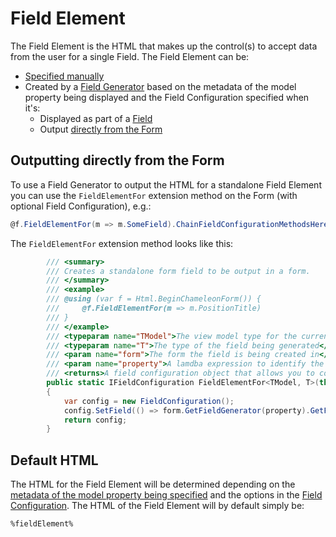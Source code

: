 # Field Element

The Field Element is the HTML that makes up the control(s) to accept data from the user for a single Field. The Field Element can be:

* [Specified manually](field.md#manually-specify-html)
* Created by a [Field Generator](index.md#field-types) based on the metadata of the model property being displayed and the Field Configuration specified when it's:
    * Displayed as part of a [Field](field.md)
    * Output [directly from the Form](#outputting-directly-from-the-form)

## Outputting directly from the Form

To use a Field Generator to output the HTML for a standalone Field Element you can use the `FieldElementFor` extension method on the Form (with optional Field Configuration), e.g.:

```csharp
@f.FieldElementFor(m => m.SomeField).ChainFieldConfigurationMethodsHere()
```

The `FieldElementFor` extension method looks like this:

```csharp
        /// <summary>
        /// Creates a standalone form field to be output in a form.
        /// </summary>
        /// <example>
        /// @using (var f = Html.BeginChameleonForm()) {
        ///     @f.FieldElementFor(m => m.PositionTitle)
        /// }
        /// </example>
        /// <typeparam name="TModel">The view model type for the current view</typeparam>        
        /// <typeparam name="T">The type of the field being generated</typeparam>
        /// <param name="form">The form the field is being created in</param>
        /// <param name="property">A lamdba expression to identify the field to render the field for</param>
        /// <returns>A field configuration object that allows you to configure the field</returns>
        public static IFieldConfiguration FieldElementFor<TModel, T>(this IForm<TModel> form, Expression<Func<TModel, T>> property)
        {
            var config = new FieldConfiguration();
            config.SetField(() => form.GetFieldGenerator(property).GetFieldHtml(config));
            return config;
        }
```

## Default HTML

The HTML for the Field Element will be determined depending on the [metadata of the model property being specified](index.md#field-types) and the options in the [Field Configuration](field-configuration.md). The HTML of the Field Element will by default simply be:

```html
%fieldElement%
```
